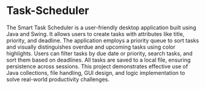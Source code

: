 # Task-Scheduler
The Smart Task Scheduler is a user-friendly desktop application built using Java and Swing. It allows users to create tasks with attributes like title, priority, and deadline. The application employs a priority queue to sort tasks and visually distinguishes overdue and upcoming tasks using color highlights. Users can filter tasks by due date or priority, search tasks, and sort them based on deadlines. All tasks are saved to a local file, ensuring persistence across sessions. This project demonstrates effective use of Java collections, file handling, GUI design, and logic implementation to solve real-world productivity challenges.
